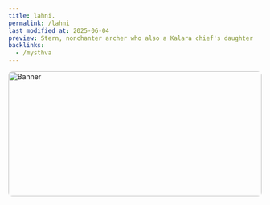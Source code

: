 ```yaml
---
title: lahni.
permalink: /lahni
last_modified_at: 2025-06-04
preview: Stern, nonchanter archer who also a Kalara chief's daughter
backlinks:
  - /mysthva
---
```

<div style="position:relative;width:100%;height:250px;overflow:hidden;border-radius:8px;">
  <img src="{{ site.baseurl }}/assets/Untitled145.png" alt="Banner" style="width:100%;height:100%;object-fit:cover;object-position:50% 15%;position:absolute;top:0;left:0;z-index:1;">
  <div style="position:absolute;top:-1000px;left:-1000px;width:3000px;height:3000px;background:linear-gradient(135deg, rgba(255,255,255,0) 45%, rgba(255,255,255,0.15) 50%, rgba(255,255,255,0) 55%);animation:shimmer 2.5s linear infinite;z-index:2;pointer-events:none;"></div>
</div>

<style>
@keyframes shimmer {
  0%   { transform: translate(-1500px, -1500px); }
  100% { transform: translate(1500px, 1500px); }
}
</style>

